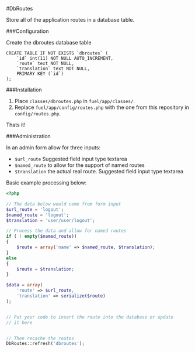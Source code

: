 #DbRoutes

Store all of the application routes in a database table.

###Configuration

Create the dbroutes database table

    CREATE TABLE IF NOT EXISTS `dbroutes` (
        `id` int(11) NOT NULL AUTO_INCREMENT,
        `route` text NOT NULL,
        `translation` text NOT NULL,
        PRIMARY KEY (`id`)
    );

###Installation

1.  Place `classes/dbroutes.php` in `fuel/app/classes/`.
2.  Replace `fuel/app/config/routes.php` with the one from this repository in `config/routes.php`.

Thats it!

###Administration

In an admin form allow for three inputs:

* `$url_route` Suggested field input type textarea
* `$named_route` to allow for the support of named routes
* `$translation` the actual real route. Suggested field input type textarea

Basic example processing below:

```php
<?php

// The data below would come from form input
$url_route = 'logout';
$named_route = 'logout';
$translation = 'user/user/logout';

// Process the data and allow for named routes
if ( ! empty($named_route))
{
    $route = array('name' => $named_route, $translation);
}
else
{
    $route = $translation;
}

$data = array(
    'route' => $url_route,
    'translation' => serialize($route)
);


// Put your code to insert the route into the database or update
// it here


// Then recache the routes
DbRoutes::refresh('dbroutes');

```